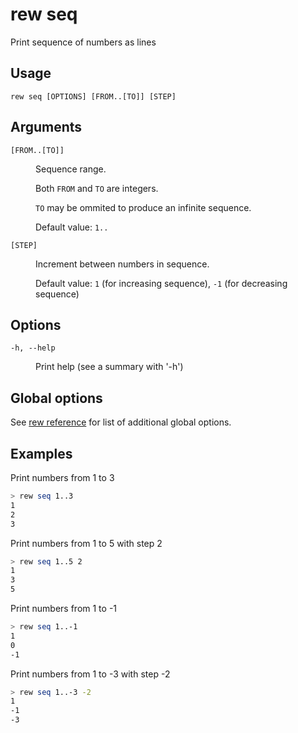 # rew seq

Print sequence of numbers as lines

## Usage

```
rew seq [OPTIONS] [FROM..[TO]] [STEP]
```

## Arguments

<dl>
<dt><code>[FROM..[TO]]</code></dt>
<dd>

Sequence range.

Both `FROM` and `TO` are integers.

`TO` may be ommited to produce an infinite sequence.

Default value: `1..`
</dd>
<dt><code>[STEP]</code></dt>
<dd>

Increment between numbers in sequence.

Default value: `1` (for increasing sequence), `-1` (for decreasing sequence)
</dd>
</dl>

## Options

<dl>

<dt><code>-h, --help</code></dt>
<dd>

Print help (see a summary with '-h')
</dd>
</dl>

## Global options

See [rew reference](rew.md#global-options) for list of additional global options.

## Examples

Print numbers from 1 to 3

```sh
> rew seq 1..3
1
2
3
```

Print numbers from 1 to 5 with step 2

```sh
> rew seq 1..5 2
1
3
5
```

Print numbers from 1 to -1

```sh
> rew seq 1..-1
1
0
-1
```

Print numbers from 1 to -3 with step -2

```sh
> rew seq 1..-3 -2
1
-1
-3
```
